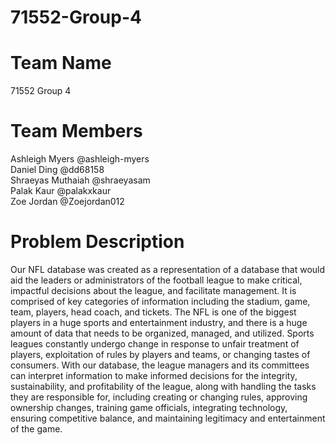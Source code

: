 # 71552-Group-4

# Team Name

71552 Group 4

# Team Members

Ashleigh Myers @ashleigh-myers\
Daniel Ding @dd68158\
Shraeyas Muthaiah @shraeyasam\
Palak Kaur @palakxkaur\
Zoe Jordan @Zoejordan012

# Problem Description
Our NFL database was created as a representation of a database that would aid the leaders or administrators of the football league to make critical, impactful decisions about the league, and facilitate management. It is comprised of key categories of information including the stadium, game, team, players, head coach, and tickets. The NFL is one of the biggest players in a huge sports and entertainment industry, and there is a huge amount of data that needs to be organized, managed, and utilized. Sports leagues constantly undergo change in response to unfair treatment of players, exploitation of rules by players and teams, or changing tastes of consumers. With our database, the league managers and its committees can interpret information to make informed decisions for the integrity, sustainability, and profitability of the league, along with handling the tasks they are responsible for, including creating or changing rules, approving ownership changes, training game officials, integrating technology, ensuring competitive balance, and maintaining legitimacy and entertainment of the game.
